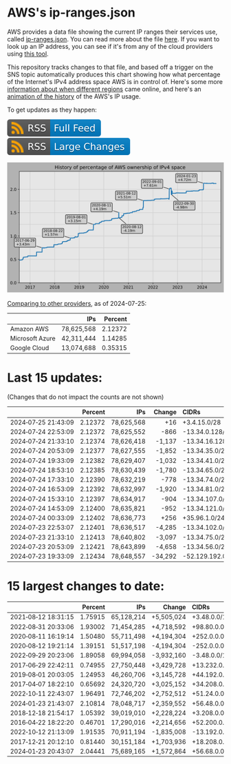 # AWS's ip-ranges.json

AWS provides a data file showing the current IP ranges their
services use, called [ip-ranges.json](https://ip-ranges.amazonaws.com/ip-ranges.json).
You can read more about the file [here](https://docs.aws.amazon.com/general/latest/gr/aws-ip-ranges.html).
If you want to look up an IP address, you can see if it's from any of the cloud providers using [this tool](https://cloud-ips.s3-us-west-2.amazonaws.com/index.html).

This repository tracks changes to that file, and based off a trigger on the SNS 
topic automatically produces this chart showing how what percentage of the 
Internet's IPv4 address space AWS is in control of.  Here's some 
more [information about when different regions](announces.md) came 
online, and here's an [animation of the history](https://youtu.be/Su25yl7eol8) 
of the AWS's IP usage.

To get updates as they happen:

[![RSS Icon (Full Feed)](images/rss_badge.svg)](https://raw.githubusercontent.com/seligman/aws-ip-ranges/master/rss.xml)
[![RSS Icon (Large Changes)](images/rss_badge_partial.svg)](https://raw.githubusercontent.com/seligman/aws-ip-ranges/master/rss_big_changes.xml)

![History of AWS](history_count.svg)

[Comparing to other providers](https://github.com/seligman/cloud_sizes), as of 2024-07-25:

| | IPs | Percent |
| --- | ---: | ---: |
| Amazon AWS | 78,625,568 | 2.12372 |
| Microsoft Azure | 42,311,444 | 1.14285 |
| Google Cloud | 13,074,688 | 0.35315 |


# Last 15 updates:

(Changes that do not impact the counts are not shown)

| | Percent | IPs | Change | CIDRs |
| :--- | ---: | ---: | ---: | :--- |
| 2024&#8209;07&#8209;25&nbsp;21:43:09 | 2.12372 | 78,625,568 | +16 | +3.4.15.0/28 |
| 2024&#8209;07&#8209;24&nbsp;22:53:09 | 2.12372 | 78,625,552 | -866 | -13.34.0.128/26,&nbsp;-13.34.4.64/26,&nbsp;-13.34.4.192/26,&nbsp;... |
| 2024&#8209;07&#8209;24&nbsp;21:33:10 | 2.12374 | 78,626,418 | -1,137 | -13.34.16.128/25,&nbsp;-13.34.18.128/25,&nbsp;-13.34.14.192/26,&nbsp;... |
| 2024&#8209;07&#8209;24&nbsp;20:53:09 | 2.12377 | 78,627,555 | -1,852 | -13.34.35.0/24,&nbsp;-13.34.37.0/24,&nbsp;-13.34.27.0/25,&nbsp;... |
| 2024&#8209;07&#8209;24&nbsp;19:33:09 | 2.12382 | 78,629,407 | -1,032 | -13.34.41.0/24,&nbsp;-13.34.45.0/24,&nbsp;-13.34.46.128/25,&nbsp;... |
| 2024&#8209;07&#8209;24&nbsp;18:53:10 | 2.12385 | 78,630,439 | -1,780 | -13.34.65.0/24,&nbsp;-13.34.51.128/25,&nbsp;-13.34.52.128/25,&nbsp;... |
| 2024&#8209;07&#8209;24&nbsp;17:33:10 | 2.12390 | 78,632,219 | -778 | -13.34.74.0/25,&nbsp;-13.34.71.192/26,&nbsp;-13.34.72.64/26,&nbsp;... |
| 2024&#8209;07&#8209;24&nbsp;16:53:09 | 2.12392 | 78,632,997 | -1,920 | -13.34.81.0/24,&nbsp;-13.34.85.0/24,&nbsp;-13.34.84.128/25,&nbsp;... |
| 2024&#8209;07&#8209;24&nbsp;15:33:10 | 2.12397 | 78,634,917 | -904 | -13.34.107.0/25,&nbsp;-13.34.108.128/25,&nbsp;-13.34.106.192/26,&nbsp;... |
| 2024&#8209;07&#8209;24&nbsp;14:53:09 | 2.12400 | 78,635,821 | -952 | -13.34.121.0/25,&nbsp;-13.34.124.0/25,&nbsp;-13.34.126.0/25,&nbsp;... |
| 2024&#8209;07&#8209;24&nbsp;00:33:09 | 2.12402 | 78,636,773 | +256 | +35.96.1.0/24 |
| 2024&#8209;07&#8209;23&nbsp;22:53:07 | 2.12401 | 78,636,517 | -4,285 | -13.34.102.0/24,&nbsp;-13.34.105.0/24,&nbsp;-13.34.119.0/24,&nbsp;... |
| 2024&#8209;07&#8209;23&nbsp;21:33:10 | 2.12413 | 78,640,802 | -3,097 | -13.34.75.0/24,&nbsp;-13.34.76.0/24,&nbsp;-13.34.82.0/24,&nbsp;... |
| 2024&#8209;07&#8209;23&nbsp;20:53:09 | 2.12421 | 78,643,899 | -4,658 | -13.34.56.0/23,&nbsp;-13.34.49.0/24,&nbsp;-13.34.60.0/24,&nbsp;... |
| 2024&#8209;07&#8209;23&nbsp;19:33:09 | 2.12434 | 78,648,557 | -34,292 | -52.129.192.0/18,&nbsp;-52.129.160.0/19,&nbsp;-52.129.144.0/20,&nbsp;... |


# 15 largest changes to date:

| | Percent | IPs | Change | CIDRs |
| :--- | ---: | ---: | ---: | :--- |
| 2021&#8209;08&#8209;12&nbsp;18:31:15 | 1.75915 | 65,128,214 | +5,505,024 | +3.48.0.0/12,&nbsp;+35.96.0.0/12,&nbsp;+3.152.0.0/13,&nbsp;... |
| 2022&#8209;08&#8209;31&nbsp;20:33:06 | 1.93002 | 71,454,285 | +4,718,592 | +98.80.0.0/12,&nbsp;+184.32.0.0/12,&nbsp;+13.184.0.0/13,&nbsp;... |
| 2020&#8209;08&#8209;11&nbsp;16:19:14 | 1.50480 | 55,711,498 | +4,194,304 | +252.0.0.0/10 |
| 2020&#8209;08&#8209;12&nbsp;19:21:14 | 1.39151 | 51,517,198 | -4,194,304 | -252.0.0.0/10 |
| 2022&#8209;09&#8209;29&nbsp;20:23:06 | 1.89058 | 69,994,058 | -3,932,160 | -3.48.0.0/12,&nbsp;-35.96.0.0/12,&nbsp;-3.240.0.0/13,&nbsp;... |
| 2017&#8209;06&#8209;29&nbsp;22:42:11 | 0.74955 | 27,750,448 | +3,429,728 | +13.232.0.0/13,&nbsp;+34.240.0.0/13,&nbsp;+35.168.0.0/13,&nbsp;... |
| 2019&#8209;08&#8209;01&nbsp;20:03:05 | 1.24953 | 46,260,706 | +3,145,728 | +44.192.0.0/10,&nbsp;-3.192.0.0/12 |
| 2017&#8209;04&#8209;07&nbsp;18:22:10 | 0.65692 | 24,320,720 | +3,025,152 | +34.208.0.0/12,&nbsp;+34.224.0.0/12,&nbsp;+13.58.0.0/15,&nbsp;... |
| 2022&#8209;10&#8209;11&nbsp;22:43:07 | 1.96491 | 72,746,202 | +2,752,512 | +51.24.0.0/13,&nbsp;+57.104.0.0/13,&nbsp;+51.20.0.0/14,&nbsp;... |
| 2024&#8209;01&#8209;23&nbsp;21:43:07 | 2.10814 | 78,048,717 | +2,359,552 | +56.48.0.0/13,&nbsp;+16.28.0.0/14,&nbsp;+16.64.0.0/14,&nbsp;... |
| 2018&#8209;12&#8209;18&nbsp;21:54:17 | 1.05392 | 39,019,010 | +2,228,224 | +3.208.0.0/12,&nbsp;+3.224.0.0/12,&nbsp;+13.48.0.0/15 |
| 2016&#8209;04&#8209;22&nbsp;18:22:20 | 0.46701 | 17,290,016 | +2,214,656 | +52.200.0.0/13,&nbsp;+52.208.0.0/13,&nbsp;+52.36.0.0/14,&nbsp;... |
| 2022&#8209;10&#8209;12&nbsp;21:13:09 | 1.91535 | 70,911,194 | -1,835,008 | -13.192.0.0/13,&nbsp;-16.28.0.0/14,&nbsp;-40.172.0.0/14,&nbsp;... |
| 2017&#8209;12&#8209;21&nbsp;20:12:10 | 0.81440 | 30,151,184 | +1,703,936 | +18.208.0.0/13,&nbsp;+18.204.0.0/14,&nbsp;+18.224.0.0/14,&nbsp;... |
| 2024&#8209;01&#8209;23&nbsp;20:43:07 | 2.04441 | 75,689,165 | +1,572,864 | +56.68.0.0/14,&nbsp;+56.128.0.0/14,&nbsp;+56.136.0.0/14,&nbsp;... |
